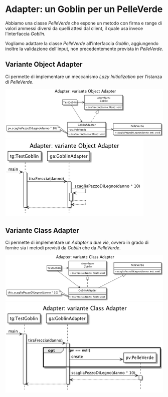 # Adapter: un Goblin per un PelleVerde

Abbiamo una classe *PelleVerde* che espone un metodo con firma e range di valori ammessi diversi da quelli attesi dal client, il quale usa invece l'interfaccia *Goblin*.

Vogliamo adattare la classe *PelleVerde* all'interfaccia *Goblin*, aggiungendo inoltre la validazione dell'input, non precedentemente prevista in *PelleVerde*.

## Variante Object Adapter

Ci permette di implementare un meccanismo *Lazy Initialization* per l'istanza di *PelleVerde*.

![Diagramma delle Classi: Object Adapter](uml/class_diagram_oa.png)
![Diagramma di Sequenza: Object Adapter](uml/sequence_diagram_oa.png)

## Variante Class Adapter

Ci permette di implementare un *Adapter a due vie*, ovvero in grado di fornire sia i metodi previsti da *Goblin* che da *PelleVerde*.

![Diagramma delle Classi: Class Adapter](uml/class_diagram_ca.png)
![Diagramma di Sequenza: Class Adapter](uml/sequence_diagram_ca.png)
